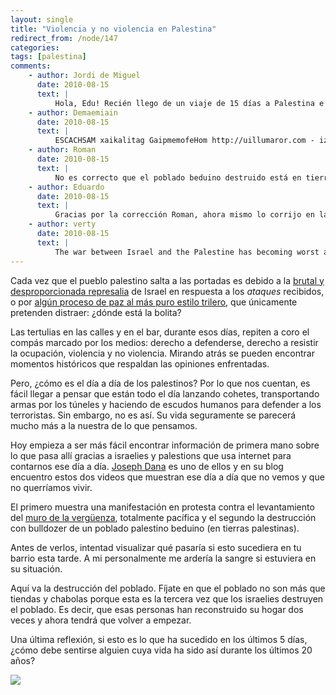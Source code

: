 ```yaml
---
layout: single
title: "Violencia y no violencia en Palestina"
redirect_from: /node/147
categories:
tags: [palestina]
comments: 
    - author: Jordi de Miguel
      date: 2010-08-15
      text: |
          Hola, Edu! Recién llego de un viaje de 15 días a Palestina e Israel. En Ni&#39;lin cada viernes hay manifestación pacífica contra el muro (que, por cierto, les ha dejado sin un 40% del territorio municipal). Fuimos a la concentración previa a la manifestación. Ahmed, un vecino, nos contó cómo la construcción del muro le había robado sus olivos. Luego vino la manifestación. Lo vimos desde el otro lado, desde una colonia israelí. Gritos desde el lado palestino, balas de goma desde el lado israelí... hasta que se abren las compuertas del muro y diversos soldados inician la persecución de manifestantes en territorio palestino... Aquí hay más info sobre las manifestaciones en Ni&#39;lin: http://imeu.net/news/article0013888.shtml Como dices, la vida de los palestinos está repleta de cotidianas humillaciones y vejaciones: destrucción de poblados, ocupación de tierras, de viviendas en Jerusalén Este, levantamiento de zanjas y muros, chequeos constantes, apartheid en las carreteras... todo es un recordatorio de quién tiene el poder y la impunidad para hacer contigo lo que quiera. Estoy recogiendo unas notitas sobre el viaje, pronto las cuelgo en canalsolidario.org y las comparto.  Muy bueno el blog de Joseph Dana, no lo conocía!  
    - author: Demaemiain
      date: 2010-08-15
      text: |
          ESCACHSAM xaikalitag GaipmemofeHom http://uillumaror.com - iziananatt Prorgonef http://gusannghor.com sorymeryipsic  
    - author: Roman
      date: 2010-08-15
      text: |
          No es correcto que el poblado beduino destruido está en tierras palestina sino está en el sur del estado de Israel (Al-Araqeeb): http://en.wikipedia.org/wiki/Al-Araqeeb  Por cierto: Lo mismo está pasando ahora con los poblados Roms (gitanos) en Francia e Italia. (En Francia ya hay 40 poblados de gitanos destruidos solamente en agosto 2010.)  
    - author: Eduardo
      date: 2010-08-15
      text: |
          Gracias por la corrección Roman, ahora mismo lo corrijo en la entrada. Además me has recordado lo poco que se sobre Palestina y sus gentes.  Echando un ojo a la wikipedia he aprendido que los beduinos eran alrededor del 10% de la población del protectorado británico: http://en.wikipedia.org/wiki/Palestinian_people También he leido que Israel se agenció las tierras por considerarlas abandonadas, una razón un poco débil si tienes en cuenta de que se trata de una tribu nómada. Muchas gracias otra vez.  
    - author: verty
      date: 2010-08-15
      text: |
          The war between Israel and the Palestine has becoming worst and worst now a days and the situation is been very badly harming the well being of the nation.ore and more people is being the victim of this cruel war.windowslivehelpnow.com  
---
```

Cada vez que el pueblo palestino salta a las portadas es debido a la [brutal y desproporcionada represalia](http://www.deigualaigual.net/opinion/firma/3135-genocidio-gaza-desproporcion) de Israel en respuesta a los _ataques_ recibidos, o por [algún proceso de paz al más puro estilo trilero](http://www.rebelion.org/noticia.php?id=109428), que únicamente pretenden distraer: ¿dónde está la bolita?

Las tertulias en las calles y en el bar, durante esos días, repiten a coro el compás marcado por los medios: derecho a defenderse, derecho a resistir la ocupación, violencia y no violencia. Mirando atrás se pueden encontrar momentos históricos que respaldan las opiniones enfrentadas.

Pero, ¿cómo es el día a día de los palestinos? Por lo que nos cuentan, es fácil llegar a pensar que están todo el día lanzando cohetes, transportando armas por los túneles y haciendo de escudos humanos para defender a los terroristas. Sin embargo, no es así. Su vida seguramente se parecerá mucho más a la nuestra de lo que pensamos.

Hoy empieza a ser más fácil encontrar información de primera mano sobre lo que pasa allí gracias a israelies y palestions que usa internet para contarnos ese día a día. [Joseph Dana](http://josephdana.com/) es uno de ellos y en su blog encuentro estos dos videos que muestran ese día a día que no vemos y que no querríamos vivir.

El primero muestra una manifestación en protesta contra el levantamiento del [muro de la vergüenza](http://es.wikipedia.org/wiki/Barrera_israel%C3%AD_de_Cisjordania), totalmente pacífica y el segundo la destrucción con bulldozer de un poblado palestino beduino (en tierras palestinas).

Antes de verlos, intentad visualizar qué pasaría si esto sucediera en tu barrio esta tarde. A mi personalmente me ardería la sangre si estuviera en su situación.

<object width="425" height="350" data="http://www.youtube.com/v/IU8S0wYcS8A" type="application/x-shockwave-flash"><param name="data" value="http://www.youtube.com/v/IU8S0wYcS8A"><param name="src" value="http://www.youtube.com/v/IU8S0wYcS8A"></object>

Aquí va la destrucción del poblado. Fíjate en que el poblado no son más que tiendas y chabolas porque esta es la tercera vez que los israelies destruyen el poblado. Es decir, que esas personas han reconstruido su hogar dos veces y ahora tendrá que volver a empezar.

<object width="425" height="350" data="http://www.youtube.com/v/Rud19ytcPS8" type="application/x-shockwave-flash"><param name="data" value="http://www.youtube.com/v/Rud19ytcPS8"><param name="src" value="http://www.youtube.com/v/Rud19ytcPS8"></object>

Una última reflexión, si esto es lo que ha sucedido en los últimos 5 días, ¿cómo debe sentirse alguien cuya vida ha sido así durante los últimos 20 años?

![](/images/posts/2010-08-15-violencia-y-no-violencia-en-palestina/100810-al-araqib-2.jpg)
